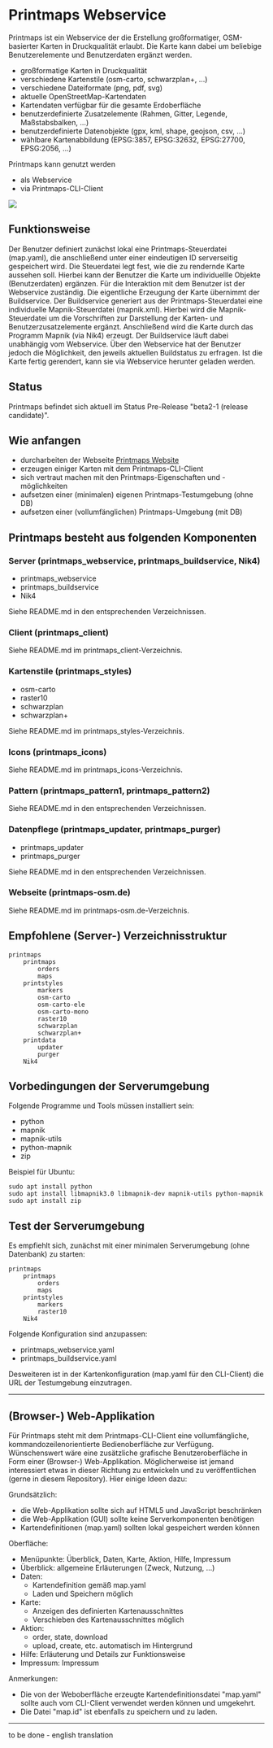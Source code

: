# Printmaps Webservice

Printmaps ist ein Webservice der die Erstellung großformatiger, OSM-basierter Karten in Druckqualität erlaubt. Die Karte kann dabei um beliebige Benutzerelemente und Benutzerdaten ergänzt werden.

* großformatige Karten in Druckqualität
* verschiedene Kartenstile (osm-carto, schwarzplan+, ...)
* verschiedene Dateiformate (png, pdf, svg)
* aktuelle OpenStreetMap-Kartendaten
* Kartendaten verfügbar für die gesamte Erdoberfläche
* benutzerdefinierte Zusatzelemente (Rahmen, Gitter, Legende, Maßstabsbalken, ...)
* benutzerdefinierte Datenobjekte (gpx, kml, shape, geojson, csv, ...)
* wählbare Kartenabbildung (EPSG:3857, EPSG:32632, EPSG:27700, EPSG:2056, ...)

Printmaps kann genutzt werden

* als Webservice
* via Printmaps-CLI-Client

![](sample7.png)

## Funktionsweise

Der Benutzer definiert zunächst lokal eine Printmaps-Steuerdatei (map.yaml), die anschließend unter einer eindeutigen ID serverseitig gespeichert wird. Die Steuerdatei legt fest, wie die zu rendernde Karte aussehen soll. Hierbei kann der Benutzer die Karte um individuellle Objekte (Benutzerdaten) ergänzen. Für die Interaktion mit dem Benutzer ist der Webservice zuständig. Die eigentliche Erzeugung der Karte übernimmt der Buildservice. Der Buildservice generiert aus der Printmaps-Steuerdatei eine individuelle Mapnik-Steuerdatei (mapnik.xml). Hierbei wird die Mapnik-Steuerdatei um die Vorschriften zur Darstellung der Karten- und Benutzerzusatzelemente ergänzt. Anschließend wird die Karte durch das Programm Mapnik (via Nik4) erzeugt. Der Buildservice läuft dabei unabhängig vom Webservice. Über den Webservice hat der Benutzer jedoch die Möglichkeit, den jeweils aktuellen Buildstatus zu erfragen. Ist die Karte fertig gerendert, kann sie via Webservice herunter geladen werden.

## Status

Printmaps befindet sich aktuell im Status Pre-Release "beta2-1 (release candidate)".

## Wie anfangen

* durcharbeiten der Webseite [Printmaps Website](http://printmaps-osm.de:8080/)
* erzeugen einiger Karten mit dem Printmaps-CLI-Client
* sich vertraut machen mit den Printmaps-Eigenschaften und -möglichkeiten
* aufsetzen einer (minimalen) eigenen Printmaps-Testumgebung (ohne DB)
* aufsetzen einer (vollumfänglichen) Printmaps-Umgebung (mit DB)

## Printmaps besteht aus folgenden Komponenten

### Server (printmaps_webservice, printmaps_buildservice, Nik4)

* printmaps_webservice
* printmaps_buildservice
* Nik4

Siehe README.md in den entsprechenden Verzeichnissen.

### Client (printmaps_client)

Siehe README.md im printmaps_client-Verzeichnis.

### Kartenstile (printmaps_styles)

* osm-carto
* raster10
* schwarzplan
* schwarzplan+

Siehe README.md im printmaps_styles-Verzeichnis.

### Icons (printmaps_icons)

Siehe README.md im printmaps_icons-Verzeichnis.

### Pattern (printmaps_pattern1, printmaps_pattern2)

Siehe README.md in den entsprechenden Verzeichnissen.

### Datenpflege (printmaps_updater, printmaps_purger)

* printmaps_updater
* printmaps_purger

Siehe README.md in den entsprechenden Verzeichnissen.

### Webseite (printmaps-osm.de)

Siehe README.md im printmaps-osm.de-Verzeichnis.

## Empfohlene (Server-) Verzeichnisstruktur

    printmaps
        printmaps
            orders
            maps
        printstyles
            markers
            osm-carto
            osm-carto-ele
            osm-carto-mono
            raster10
            schwarzplan
            schwarzplan+
        printdata
            updater
            purger
        Nik4

## Vorbedingungen der Serverumgebung

Folgende Programme und Tools müssen installiert sein:

* python
* mapnik
* mapnik-utils
* python-mapnik
* zip

Beispiel für Ubuntu:

    sudo apt install python 
    sudo apt install libmapnik3.0 libmapnik-dev mapnik-utils python-mapnik
    sudo apt install zip

## Test der Serverumgebung

Es empfiehlt sich, zunächst mit einer minimalen Serverumgebung (ohne Datenbank) zu starten:

    printmaps
        printmaps
            orders
            maps
        printstyles
            markers
            raster10
        Nik4

Folgende Konfiguration sind anzupassen:

* printmaps_webservice.yaml
* printmaps_buildservice.yaml

Desweiteren ist in der Kartenkonfiguration (map.yaml für den CLI-Client) die URL der Testumgebung einzutragen.

---

## (Browser-) Web-Applikation

Für Printmaps steht mit dem Printmaps-CLI-Client eine vollumfängliche, kommandozeilenorientierte Bedienoberfläche zur Verfügung.
Wünschenswert wäre eine zusätzliche grafische Benutzeroberfläche in Form einer (Browser-) Web-Applikation.
Möglicherweise ist jemand interessiert etwas in dieser Richtung zu entwickeln und zu veröffentlichen (gerne in diesem Repository).
Hier einige Ideen dazu:

Grundsätzlich:

* die Web-Applikation sollte sich auf HTML5 und JavaScript beschränken
* die Web-Applikation (GUI) sollte keine Serverkomponenten benötigen
* Kartendefinitionen (map.yaml) sollten lokal gespeichert werden können

Oberfläche:

* Menüpunkte: Überblick, Daten, Karte, Aktion, Hilfe, Impressum
* Überblick: allgemeine Erläuterungen (Zweck, Nutzung, ...)
* Daten:
  * Kartendefinition gemäß map.yaml
  * Laden und Speichern möglich
* Karte:
  * Anzeigen des definierten Kartenausschnittes
  * Verschieben des Kartenausschnittes möglich
* Aktion:
  * order, state, download
  * upload, create, etc. automatisch im Hintergrund
* Hilfe: Erläuterung und Details zur Funktionsweise
* Impressum: Impressum

Anmerkungen:

* Die von der Weboberfläche erzeugte Kartendefinitionsdatei "map.yaml" sollte auch vom CLI-Client verwendet werden können und umgekehrt.
* Die Datei "map.id" ist ebenfalls zu speichern und zu laden.

---

to be done - english translation
